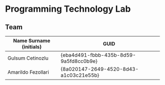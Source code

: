 # Programming Technology Lab
## Team

| Name Surname (initials) | GUID                                     |
| ----------------------- | ---------------------------------------- |
| Gulsum Cetinozlu        | {eba4d491-fbbb-435b-8d59-9a5fd8cc0b9e}   |
| Amarildo Fezollari      | {8a020147-2649-4520-8d43-a1c03c21e55b}   |
